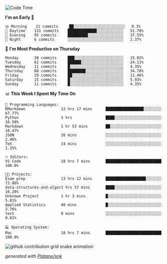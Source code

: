 <!--START_SECTION:waka-->
![Code Time](http://img.shields.io/badge/Code%20Time-130%20hrs%2022%20mins-blue)

**I'm an Early 🐤** 

```text
🌞 Morning    21 commits     ██░░░░░░░░░░░░░░░░░░░░░░░   8.3% 
🌆 Daytime    131 commits    █████████████░░░░░░░░░░░░   51.78% 
🌃 Evening    95 commits     █████████░░░░░░░░░░░░░░░░   37.55% 
🌙 Night      6 commits      ░░░░░░░░░░░░░░░░░░░░░░░░░   2.37%

```
📅 **I'm Most Productive on Thursday** 

```text
Monday       38 commits     ███░░░░░░░░░░░░░░░░░░░░░░   15.02% 
Tuesday      61 commits     ██████░░░░░░░░░░░░░░░░░░░   24.11% 
Wednesday    11 commits     █░░░░░░░░░░░░░░░░░░░░░░░░   4.35% 
Thursday     88 commits     ████████░░░░░░░░░░░░░░░░░   34.78% 
Friday       29 commits     ██░░░░░░░░░░░░░░░░░░░░░░░   11.46% 
Saturday     15 commits     █░░░░░░░░░░░░░░░░░░░░░░░░   5.93% 
Sunday       11 commits     █░░░░░░░░░░░░░░░░░░░░░░░░   4.35%

```


📊 **This Week I Spent My Time On** 

```text
💬 Programming Languages: 
RMarkdown                12 hrs 17 mins      █████████████████░░░░░░░░   67.77% 
Python                   3 hrs               ████░░░░░░░░░░░░░░░░░░░░░   16.58% 
Markdown                 1 hr 53 mins        ██░░░░░░░░░░░░░░░░░░░░░░░   10.47% 
JSON                     26 mins             ░░░░░░░░░░░░░░░░░░░░░░░░░   2.46% 
TeX                      14 mins             ░░░░░░░░░░░░░░░░░░░░░░░░░   1.35%

🔥 Editors: 
VS Code                  18 hrs 7 mins       █████████████████████████   100.0%

🐱‍💻 Projects: 
Exam prep                13 hrs 12 mins      ██████████████████░░░░░░░   72.86% 
data-structures-and-algor2 hrs 57 mins       ████░░░░░░░░░░░░░░░░░░░░░   16.28% 
Unknown Project          1 hr 3 mins         █░░░░░░░░░░░░░░░░░░░░░░░░   5.81% 
Applied Statistics       40 mins             █░░░░░░░░░░░░░░░░░░░░░░░░   3.76% 
test                     8 mins              ░░░░░░░░░░░░░░░░░░░░░░░░░   0.81%

💻 Operating System: 
Mac                      18 hrs 7 mins       █████████████████████████   100.0%

```


<!--END_SECTION:waka-->


<!--Snake Game-->
![github contribution grid snake animation](https://raw.githubusercontent.com/viggo-gascou/viggo-gascou/output/github-contribution-grid-snake.svg)

_generated with [Platane/snk](https://github.com/Platane/snk)_
<!--Snake Game-->

